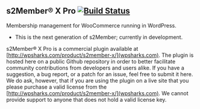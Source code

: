 ## s2Member® X Pro  [![Build Status](https://travis-ci.org/websharks/wps-s2member-x-pro.svg?branch=000000-dev)](https://travis-ci.org/websharks/wps-s2member-x-pro)

Membership management for WooCommerce running in WordPress.

- This is the next generation of s2Member; currently in development.

s2Member® X Pro is a commercial plugin available at [http://wpsharks.com/product/s2member-x/](wpsharks.com). The plugin is hosted here on a public Github repository in order to better facilitate community contributions from developers and users alike. If you have a suggestion, a bug report, or a patch for an issue, feel free to submit it here. We do ask, however, that if you are using the plugin on a live site that you please purchase a valid license from the [http://wpsharks.com/product/s2member-x/](wpsharks.com). We cannot provide support to anyone that does not hold a valid license key.
